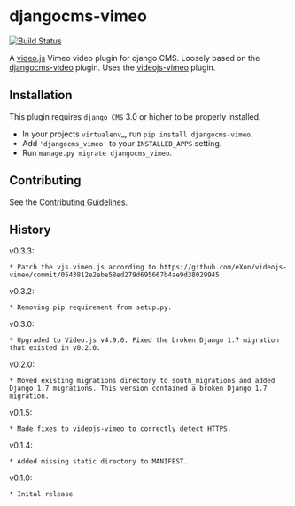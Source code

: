 djangocms-vimeo
===============

[![Build Status](https://travis-ci.org/nimbis/djangocms-vimeo.svg?branch=master)](https://travis-ci.org/nimbis/djangocms-vimeo)

A [video.js](https://github.com/videojs/video.js) Vimeo video plugin for django CMS.
Loosely based on the [djangocms-video](https://github.com/divio/djangocms-video) plugin.
Uses the [videojs-vimeo](https://github.com/eXon/videojs-vimeo) plugin.


Installation
------------

This plugin requires `django CMS` 3.0 or higher to be properly installed.

* In your projects `virtualenv`_, run ``pip install djangocms-vimeo``.
* Add ``'djangocms_vimeo'`` to your ``INSTALLED_APPS`` setting.
* Run ``manage.py migrate djangocms_vimeo``.

Contributing
------------

See the [Contributing Guidelines](CONTRIBUTING.md).

History
-------

v0.3.3:

    * Patch the vjs.vimeo.js according to https://github.com/eXon/videojs-vimeo/commit/0543812e2ebe58ed279d695667b4ae9d38029945


v0.3.2:

    * Removing pip requirement from setup.py.


v0.3.0:

    * Upgraded to Video.js v4.9.0. Fixed the broken Django 1.7 migration that existed in v0.2.0.

v0.2.0:

    * Moved existing migrations directory to south_migrations and added Django 1.7 migrations. This version contained a broken Django 1.7 migration.

v0.1.5:

    * Made fixes to videojs-vimeo to correctly detect HTTPS.

v0.1.4:

    * Added missing static directory to MANIFEST.

v0.1.0:

    * Inital release
